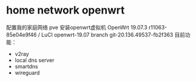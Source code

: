 # home network openwrt
配置我的家庭网络
pve 安装openwrt虚拟机
OpenWrt 19.07.3 r11063-85e04e9f46 / LuCI openwrt-19.07 branch git-20.136.49537-fb2f363
目前功能：
- v2ray 
- local dns server 
- smartdns 
- wireguard
